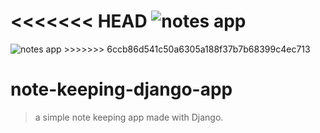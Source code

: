 <<<<<<< HEAD
<img src="https://res.cloudinary.com/gracem/image/upload/v1587368835/noteapp_ztrs8x.png" title="" alt="notes app">
=======
<img src="./notesapp.png" title="" alt="notes app">
>>>>>>> 6ccb86d541c50a6305a188f37b7b68399c4ec713


# note-keeping-django-app 

> a simple note keeping app made with Django. 

